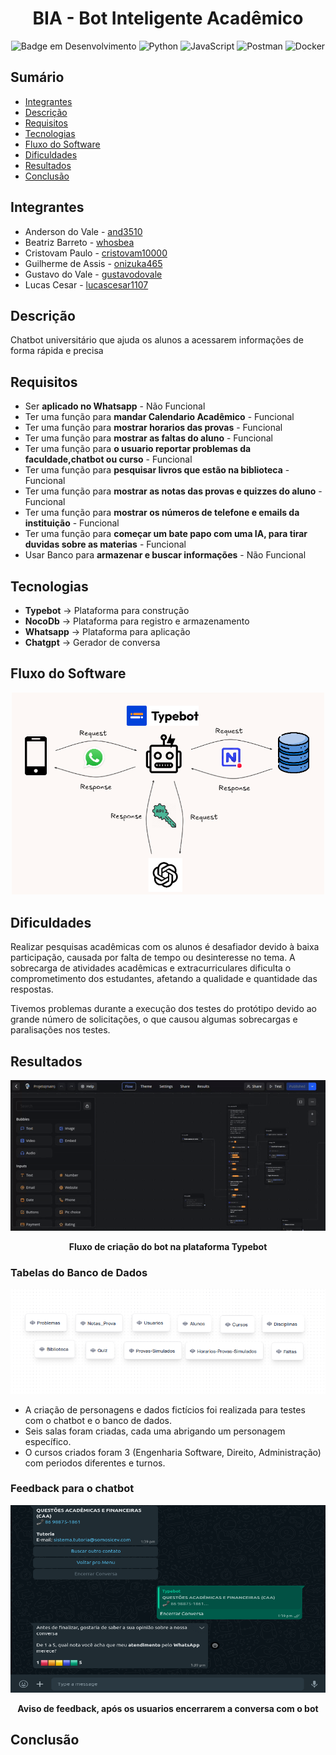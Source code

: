 <h1 align="center">BIA - Bot Inteligente Acadêmico</h1>

<div align="center">

![Badge em Desenvolvimento](http://img.shields.io/static/v1?label=STATUS&message=EM%20DESENVOLVIMENTO&color=GREEN&style=for-the-badge)
![Python](https://img.shields.io/badge/Python-3776AB?style=for-the-badge&logo=python&logoColor=white)
![JavaScript](https://img.shields.io/badge/JavaScript-323330?style=for-the-badge&logo=javascript&logoColor=F7DF1E)
![Postman](https://img.shields.io/badge/Postman-FF6C37?style=for-the-badge&logo=postman&logoColor=white)
![Docker](https://img.shields.io/badge/docker-%230db7ed.svg?style=for-the-badge&logo=docker&logoColor=white)


</div>

## Sumário

* [Integrantes](#integrantes)
* [Descrição](#descrição)
* [Requisitos](#requisitos)
* [Tecnologias](#tecnologias)
* [Fluxo do Software](#fluxo-do-software)
* [Dificuldades](#dificuldades)
* [Resultados](#resultados)
* [Conclusão](#conclusao)

## Integrantes

- Anderson do Vale - [and3510](https://github.com/and3510) 
- Beatriz Barreto - [whosbea](https://github.com/whosbea)
- Cristovam Paulo - [cristovam10000](https://github.com/cristovam10000)
- Guilherme de Assis - [onizuka465](https://github.com/onizuka465)
- Gustavo do Vale - [gustavodovale](https://github.com/gustavodovale)
- Lucas Cesar - [lucascesar1107](https://github.com/lucascesar1107)

## Descrição

Chatbot universitário que ajuda os alunos a acessarem informações de forma rápida e precisa

## Requisitos
 
- Ser **aplicado no Whatsapp** - Não Funcional
- Ter uma função para **mandar Calendario Acadêmico** - Funcional
- Ter uma função para **mostrar horarios das provas** - Funcional
- Ter uma função para **mostrar as faltas do aluno** - Funcional
- Ter uma função para **o usuario reportar problemas da faculdade,chatbot ou curso** - Funcional
- Ter uma função para **pesquisar livros que estão na biblioteca** - Funcional
- Ter uma função para **mostrar as notas das provas e quizzes do aluno** - Funcional
- Ter uma função para **mostrar os números de telefone e emails da instituição** - Funcional
- Ter uma função para **começar um bate papo com uma IA, para tirar duvidas sobre as materias** - Funcional
- Usar Banco para **armazenar e buscar informações** - Não Funcional


## Tecnologias

- **Typebot** -> Plataforma para construção
- **NocoDb** -> Plataforma para registro e armazenamento
- **Whatsapp** -> Plataforma para aplicação
- **Chatgpt** -> Gerador de conversa


## Fluxo do Software

<div align="center">
  
<img src="./images/ilustration.png" alt="Descrição da Imagem" width="500">

</div>



## Dificuldades

Realizar pesquisas acadêmicas com os alunos é desafiador devido à baixa participação, causada por falta de tempo ou desinteresse no tema. A sobrecarga de atividades acadêmicas e extracurriculares dificulta o comprometimento dos estudantes, afetando a qualidade e quantidade das respostas.

Tivemos problemas durante a execução dos testes do protótipo devido ao grande número de solicitações, o que causou algumas sobrecargas e paralisações nos testes.



## Resultados

<div align="center">



![Descrição do GIF](./images/typebot.gif)

**Fluxo de criação do bot na plataforma Typebot**

</div>

### Tabelas do Banco de Dados


<div align="center">
  
<img src="./images/dbnoco.png" alt="Descrição da Imagem" width="650">

</div>

- A criação de personagens e dados fictícios foi realizada para testes com o chatbot e o banco de dados.
- Seis salas foram criadas, cada uma abrigando um personagem específico.
- O cursos criados foram 3 (Engenharia Software, Direito, Administração) com periodos diferentes e turnos.


### Feedback para o chatbot

<div align="center">

<img src="./images/feedback.png" alt="Descrição da Imagem" width="550" height="300">

**Aviso de feedback, após os usuarios encerrarem a conversa com o bot**

</div>



## Conclusão




